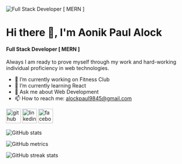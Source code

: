 ![Full Stack Developer [ MERN ]](https://i.ibb.co/BLWYx1q/1654670711740.jpg)
# Hi there 👋, I'm Aonik Paul Alock
#### Full Stack Developer [ MERN ]


Always I am ready to prove myself through my work and hard-working individual proficiency in web technologies.

- 🔭 I’m currently working on Fitness Club 
- 🌱 I’m currently learning React 
- 💬 Ask me about Web Development 
- 📫 How to reach me: alockpaul9845@gmail.com 


[<img src='https://cdn.jsdelivr.net/npm/simple-icons@3.0.1/icons/github.svg' alt='github' height='40'>](https://github.com/aonikpaulalock)  [<img src='https://cdn.jsdelivr.net/npm/simple-icons@3.0.1/icons/linkedin.svg' alt='linkedin' height='40'>](https://www.linkedin.com/in/https://www.linkedin.com/in/aonik-paul-alock-353b78229//)  [<img src='https://cdn.jsdelivr.net/npm/simple-icons@3.0.1/icons/facebook.svg' alt='facebook' height='40'>](https://www.facebook.com/https://www.facebook.com/aonikpaul.sourob)  

![GitHub stats](https://github-readme-stats.vercel.app/api?username=aonikpaulalock&show_icons=true)  

![GitHub metrics](https://metrics.lecoq.io/aonikpaulalock)  

![GitHub streak stats](https://github-readme-streak-stats.herokuapp.com/?user=aonikpaulalock)  

